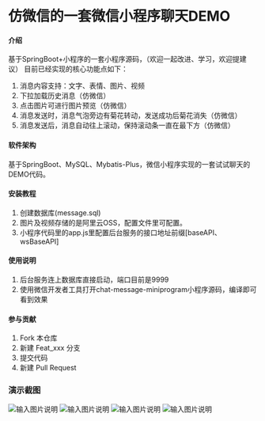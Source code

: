 # 仿微信的一套微信小程序聊天DEMO

#### 介绍
基于SpringBoot+小程序的一套小程序源码，（欢迎一起改进、学习，欢迎提建议）
目前已经实现的核心功能点如下：

1. 消息内容支持：文字、表情、图片、视频 
2. 下拉加载历史消息（仿微信） 
3. 点击图片可进行图片预览（仿微信） 
4. 消息发送时，消息气泡旁边有菊花转动，发送成功后菊花消失（仿微信） 
5. 消息发送后，消息自动往上滚动，保持滚动条一直在最下方（仿微信） 

#### 软件架构
基于SpringBoot、MySQL、Mybatis-Plus，微信小程序实现的一套试试聊天的DEMO代码。



#### 安装教程

1.  创建数据库(message.sql)
2.  图片及视频存储的是阿里云OSS，配置文件里可配置。
3.  小程序代码里的app.js里配置后台服务的接口地址前缀[baseAPI、wsBaseAPI]

#### 使用说明

1.  后台服务连上数据库直接启动，端口目前是9999
2.  使用微信开发者工具打开chat-message-miniprogram小程序源码，编译即可看到效果

#### 参与贡献

1.  Fork 本仓库
2.  新建 Feat_xxx 分支
3.  提交代码
4.  新建 Pull Request

### 演示截图

![输入图片说明](https://images.gitee.com/uploads/images/2021/1103/141242_2d335279_601463.png "屏幕截图.png")
![输入图片说明](https://images.gitee.com/uploads/images/2021/1103/141820_d7ffe8e7_601463.png "屏幕截图.png")
![输入图片说明](https://images.gitee.com/uploads/images/2021/1103/142034_05ff162c_601463.png "屏幕截图.png")
![输入图片说明](https://images.gitee.com/uploads/images/2021/1103/142045_6b045ecf_601463.png "屏幕截图.png")
